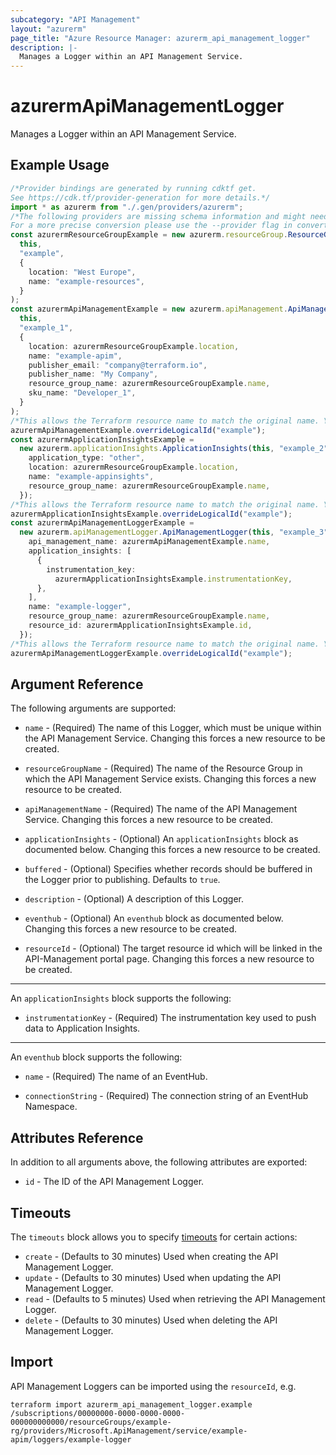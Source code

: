 ```yaml
---
subcategory: "API Management"
layout: "azurerm"
page_title: "Azure Resource Manager: azurerm_api_management_logger"
description: |-
  Manages a Logger within an API Management Service.
---
```


# azurermApiManagementLogger

Manages a Logger within an API Management Service.

## Example Usage

```typescript
/*Provider bindings are generated by running cdktf get.
See https://cdk.tf/provider-generation for more details.*/
import * as azurerm from "./.gen/providers/azurerm";
/*The following providers are missing schema information and might need manual adjustments to synthesize correctly: azurerm.
For a more precise conversion please use the --provider flag in convert.*/
const azurermResourceGroupExample = new azurerm.resourceGroup.ResourceGroup(
  this,
  "example",
  {
    location: "West Europe",
    name: "example-resources",
  }
);
const azurermApiManagementExample = new azurerm.apiManagement.ApiManagement(
  this,
  "example_1",
  {
    location: azurermResourceGroupExample.location,
    name: "example-apim",
    publisher_email: "company@terraform.io",
    publisher_name: "My Company",
    resource_group_name: azurermResourceGroupExample.name,
    sku_name: "Developer_1",
  }
);
/*This allows the Terraform resource name to match the original name. You can remove the call if you don't need them to match.*/
azurermApiManagementExample.overrideLogicalId("example");
const azurermApplicationInsightsExample =
  new azurerm.applicationInsights.ApplicationInsights(this, "example_2", {
    application_type: "other",
    location: azurermResourceGroupExample.location,
    name: "example-appinsights",
    resource_group_name: azurermResourceGroupExample.name,
  });
/*This allows the Terraform resource name to match the original name. You can remove the call if you don't need them to match.*/
azurermApplicationInsightsExample.overrideLogicalId("example");
const azurermApiManagementLoggerExample =
  new azurerm.apiManagementLogger.ApiManagementLogger(this, "example_3", {
    api_management_name: azurermApiManagementExample.name,
    application_insights: [
      {
        instrumentation_key:
          azurermApplicationInsightsExample.instrumentationKey,
      },
    ],
    name: "example-logger",
    resource_group_name: azurermResourceGroupExample.name,
    resource_id: azurermApplicationInsightsExample.id,
  });
/*This allows the Terraform resource name to match the original name. You can remove the call if you don't need them to match.*/
azurermApiManagementLoggerExample.overrideLogicalId("example");

```

## Argument Reference

The following arguments are supported:

*   `name` - (Required) The name of this Logger, which must be unique within the API Management Service. Changing this forces a new resource to be created.

*   `resourceGroupName` - (Required) The name of the Resource Group in which the API Management Service exists. Changing this forces a new resource to be created.

*   `apiManagementName` - (Required) The name of the API Management Service. Changing this forces a new resource to be created.

*   `applicationInsights` - (Optional) An `applicationInsights` block as documented below. Changing this forces a new resource to be created.

*   `buffered` - (Optional) Specifies whether records should be buffered in the Logger prior to publishing. Defaults to `true`.

*   `description` - (Optional) A description of this Logger.

*   `eventhub` - (Optional) An `eventhub` block as documented below. Changing this forces a new resource to be created.

*   `resourceId` - (Optional) The target resource id which will be linked in the API-Management portal page. Changing this forces a new resource to be created.

***

An `applicationInsights` block supports the following:

* `instrumentationKey` - (Required) The instrumentation key used to push data to Application Insights.

***

An `eventhub` block supports the following:

*   `name` - (Required) The name of an EventHub.

*   `connectionString` - (Required) The connection string of an EventHub Namespace.

## Attributes Reference

In addition to all arguments above, the following attributes are exported:

* `id` - The ID of the API Management Logger.

## Timeouts

The `timeouts` block allows you to specify [timeouts](https://www.terraform.io/language/resources/syntax#operation-timeouts) for certain actions:

* `create` - (Defaults to 30 minutes) Used when creating the API Management Logger.
* `update` - (Defaults to 30 minutes) Used when updating the API Management Logger.
* `read` - (Defaults to 5 minutes) Used when retrieving the API Management Logger.
* `delete` - (Defaults to 30 minutes) Used when deleting the API Management Logger.

## Import

API Management Loggers can be imported using the `resourceId`, e.g.

```console
terraform import azurerm_api_management_logger.example /subscriptions/00000000-0000-0000-0000-000000000000/resourceGroups/example-rg/providers/Microsoft.ApiManagement/service/example-apim/loggers/example-logger
```
